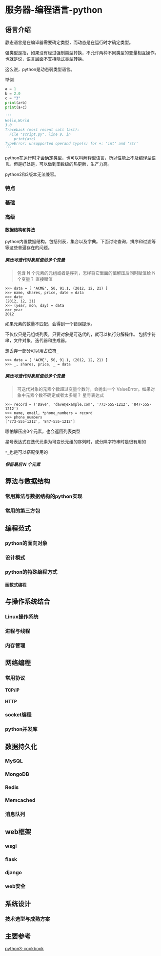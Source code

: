 # 服务器-编程语言-python

## 语言介绍

静态语言是在编译器需要确定类型，而动态是在运行时才确定类型。

强类型是指，如果没有经过强制类型转换，不允许两种不同类型的变量相互操作。也就是说，语言层面不支持隐式类型转换。

这么说，python是动态弱类型语言。

举例
```python
a = 1
b = 2.0
c = "3"
print(a+b)
print(a+c)

'''
Hello,World
3.0
Traceback (most recent call last):
  File "script.py", line 9, in 
    print(a+c)
TypeError: unsupported operand type(s) for +: 'int' and 'str'
'''
```

python在运行时才会确定类型，也可以叫解释型语言，所以性能上不及编译型语言。但是好处是，可以做到函数级的热更新，生产力高。

python2和3版本无法兼容。

### 特点



### 基础

### 高级

#### 数据结构和算法

python内置数据结构，包括列表，集合以及字典。下面讨论查询，排序和过滤等等这些普遍存在的问题。

##### 解压可迭代对象赋值给多个变量
> 包含 N 个元素的元组或者是序列，怎样将它里面的值解压后同时赋值给 N 个变量？
> 直接赋值

```shell
>>> data = [ 'ACME', 50, 91.1, (2012, 12, 21) ]
>>> name, shares, price, date = data
>>> date
(2012, 12, 21)
>>> (year, mon, day) = data
>>> year
2012
```

如果元素的数量不匹配，会得到一个错误提示。

不仅仅只是元组或列表，只要对象是可迭代的，就可以执行分解操作。 包括字符串，文件对象，迭代器和生成器。

想丢弃一部分可以用占位符`_`

```shell
>>> data = [ 'ACME', 50, 91.1, (2012, 12, 21) ]
>>> _, shares, price, _ = data
```

##### 解压可迭代对象赋值给多个变量
> 可迭代对象的元素个数超过变量个数时，会抛出一个 ValueError。如果对象中元素个数不确定或者太多呢？
> 星号表达式

```shell
>>> record = ('Dave', 'dave@example.com', '773-555-1212', '847-555-1212')
>>> name, email, *phone_numbers = record
>>> phone_numbers
['773-555-1212', '847-555-1212']
```

哪怕解压出0个元素，也会返回列表类型

星号表达式在迭代元素为可变长元组的序列时，或分隔字符串时是很有用的

`*_`也是可以搭配使用的

##### 保留最后 N 个元素

## 算法与数据结构

### 常用算法与数据结构的python实现

### 常用的第三方包

## 编程范式

### python的面向对象

### 设计模式

### python的特殊编程方式

#### 函数式编程

## 与操作系统结合

### Linux操作系统

### 进程与线程

### 内存管理

## 网络编程

### 常用协议

#### TCP/IP

#### HTTP

### socket编程

### python并发库

## 数据持久化

### MySQL

### MongoDB

### Redis

### Memcached

### 消息队列

## web框架

### wsgi

### flask

### django

### web安全

## 系统设计

### 技术选型与成熟方案

## 主要参考

[python3-cookbook](https://python3-cookbook.readthedocs.io/zh-cn/latest/chapters/p01_data_structures_algorithms.html)